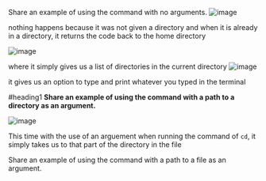 Share an example of using the command with no arguments.
![image](https://github.com/dsoto0125/cse15l-lab-reports/assets/156368824/25e8c713-b1d0-4c7d-a38e-f6bf26016529)

nothing happens because it was not given a directory and when it is already in a directory, it returns the code back to the home directory

![image](https://github.com/dsoto0125/cse15l-lab-reports/assets/156368824/6928429f-5cdf-41e6-b24f-db025a1f58eb)

where it simply gives us a list of directories in the current directory
![image](https://github.com/dsoto0125/cse15l-lab-reports/assets/156368824/2f642559-bed7-47a4-8b72-6a756ba8740e)

it gives us an option to type and print whatever you typed in the terminal

#heading1 **Share an example of using the command with a path to a directory as an argument.**

![image](https://github.com/dsoto0125/cse15l-lab-reports/assets/156368824/0839296a-3b64-42ed-b7fb-ef486942d8e0)

This time with the use of an arguement when running the command of `cd`, it simply takes us to that part of the directory in the file





Share an example of using the command with a path to a file as an argument. 
